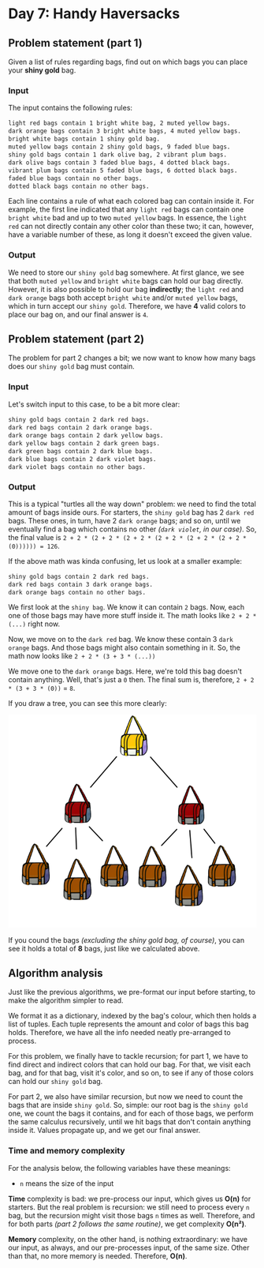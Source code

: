 # Day 7: Handy Haversacks

## Problem statement (part 1)

Given a list of rules regarding bags, find out on which bags you can place your **shiny gold** bag.

### Input

The input contains the following rules:

```
light red bags contain 1 bright white bag, 2 muted yellow bags.
dark orange bags contain 3 bright white bags, 4 muted yellow bags.
bright white bags contain 1 shiny gold bag.
muted yellow bags contain 2 shiny gold bags, 9 faded blue bags.
shiny gold bags contain 1 dark olive bag, 2 vibrant plum bags.
dark olive bags contain 3 faded blue bags, 4 dotted black bags.
vibrant plum bags contain 5 faded blue bags, 6 dotted black bags.
faded blue bags contain no other bags.
dotted black bags contain no other bags.
```

Each line contains a rule of what each colored bag can contain inside it. For example, the first line indicated that any `light red` bags can contain one `bright white` bad and up to two `muted yellow` bags. In essence, the `light red` can not directly contain any other color than these two; it can, however, have a variable number of these, as long it doesn't exceed the given value.

### Output

We need to store our `shiny gold` bag somewhere. At first glance, we see that both `muted yellow` and `bright white` bags can hold our bag directly. However, it is also possible to hold our bag **indirectly**; the `light red` and `dark orange` bags both accept `bright white` and/or `muted yellow` bags, which in turn accept our `shiny gold`. Therefore, we have **4** valid colors to place our bag on, and our final answer is `4`.

## Problem statement (part 2)

The problem for part 2 changes a bit; we now want to know how many bags does our `shiny gold` bag must contain.

### Input

Let's switch input to this case, to be a bit more clear:

```
shiny gold bags contain 2 dark red bags.
dark red bags contain 2 dark orange bags.
dark orange bags contain 2 dark yellow bags.
dark yellow bags contain 2 dark green bags.
dark green bags contain 2 dark blue bags.
dark blue bags contain 2 dark violet bags.
dark violet bags contain no other bags.
```

### Output

This is a typical "turtles all the way down" problem: we need to find the total amount of bags inside ours. For starters, the `shiny gold` bag has 2 `dark red` bags. These ones, in turn, have 2 `dark orange` bags; and so on, until we eventually find a bag which contains no other *(`dark violet`, in our case)*. So, the final value is `2 + 2 * (2 + 2 * (2 + 2 * (2 + 2 * (2 + 2 * (2 + 2 * (0)))))) = 126`.

If the above math was kinda confusing, let us look at a smaller example:

```
shiny gold bags contain 2 dark red bags.
dark red bags contain 3 dark orange bags.
dark orange bags contain no other bags.
```

We first look at the `shiny bag`. We know it can contain `2` bags. Now, each one of those bags may have more stuff inside it. The math looks like `2 + 2 * (...)` right now.

Now, we move on to the `dark red` bag. We know these contain 3 `dark orange` bags. And those bags might also contain something in it. So, the math now looks like `2 + 2 * (3 + 3 * (...))`

We move one to the `dark orange` bags. Here, we're told this bag doesn't contain anything. Well, that's just a `0` then. The final sum is, therefore, `2 + 2 * (3 + 3 * (0))` = `8`.

If you draw a tree, you can see this more clearly:

![](example.png)

If you cound the bags *(excluding the shiny gold bag, of course)*, you can see it holds a total of **8** bags, just like we calculated above.

## Algorithm analysis

Just like the previous algorithms, we pre-format our input before starting, to make the algorithm simpler to read.

We format it as a dictionary, indexed by the bag's colour, which then holds a list of tuples. Each tuple represents the amount and color of bags this bag holds. Therefore, we have all the info needed neatly pre-arranged to process.

For this problem, we finally have to tackle recursion; for part 1, we have to find direct and indirect colors that can hold our bag. For that, we visit each bag, and for that bag, visit it's color, and so on, to see if any of those colors can hold our `shiny gold` bag.

For part 2, we also have similar recursion, but now we need to count the bags that are inside `shiny gold`. So, simple: our root bag is the `shiny gold` one, we count the bags it contains, and for each of those bags, we perform the same calculus recursively, until we hit bags that don't contain anything inside it. Values propagate up, and we get our final answer.

### Time and memory complexity

For the analysis below, the following variables have these meanings:

- `n` means the size of the input

**Time** complexity is bad: we pre-process our input, which gives us **O(n)** for starters. But the real problem is recursion: we still need to process every `n` bag, but the recursion might visit those bags `n` times as well. Therefore, and for both parts *(part 2 follows the same routine)*, we get complexity **O(n²)**.

**Memory** complexity, on the other hand, is nothing extraordinary: we have our input, as always, and our pre-processes input, of the same size. Other than that, no more memory is needed. Therefore, **O(n)**.